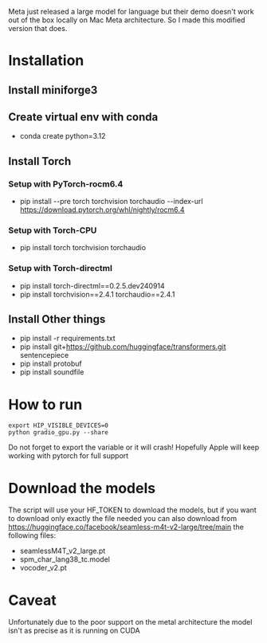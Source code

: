 Meta just released a large model for language but their demo doesn't work out of the box locally on Mac Meta architecture.
So I made this modified version that does.

# Installation
## Install miniforge3
## Create virtual env with conda
- conda create <env> python=3.12

## Install Torch
### Setup with PyTorch-rocm6.4
- pip install --pre torch torchvision torchaudio --index-url https://download.pytorch.org/whl/nightly/rocm6.4 
### Setup with Torch-CPU
- pip install torch torchvision torchaudio
### Setup with Torch-directml
- pip install torch-directml==0.2.5.dev240914
- pip install torchvision==2.4.1 torchaudio==2.4.1

## Install Other things
- pip install -r requirements.txt
- pip install git+https://github.com/huggingface/transformers.git sentencepiece
- pip install protobuf
- pip install soundfile
  
# How to run
```
export HIP_VISIBLE_DEVICES=0
python gradio_gpu.py --share
```
Do not forget to export the variable or it will crash! Hopefully Apple will keep working with pytorch for full support

# Download the models
The script will use your HF_TOKEN to download the models, but if you want to download only exactly the file needed you can also download from https://huggingface.co/facebook/seamless-m4t-v2-large/tree/main the following files:
- seamlessM4T_v2_large.pt
- spm_char_lang38_tc.model
- vocoder_v2.pt

# Caveat
Unfortunately due to the poor support on the metal architecture the model isn't as precise as it is running on CUDA
